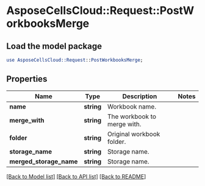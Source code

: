 # AsposeCellsCloud::Request::PostWorkbooksMerge 

## Load the model package
```perl
use AsposeCellsCloud::Request::PostWorkbooksMerge;
```

## Properties
Name | Type | Description | Notes
------------ | ------------- | ------------- | -------------
**name** | **string** | Workbook name. |
**merge_with** | **string** | The workbook to merge with. |
**folder** | **string** | Original workbook folder. |
**storage_name** | **string** | Storage name. |
**merged_storage_name** | **string** | Storage name. |  

[[Back to Model list]](../README.md#documentation-for-requests) [[Back to API list]](../README.md#documentation-for-api-endpoints) [[Back to README]](../README.md)


